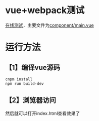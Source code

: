# vue+webpack测试

[在线测试](https://xiangyuecn.gitee.io/recorder/assets/demo-vue)，主要文件为[component/main.vue](https://github.com/xiangyuecn/Recorder/blob/master/assets/demo-vue/component/main.vue)

# 运行方法
## 【1】编译vue源码
```
cnpm install
npm run build-dev
```
## 【2】浏览器访问
然后就可以打开index.html查看效果了
